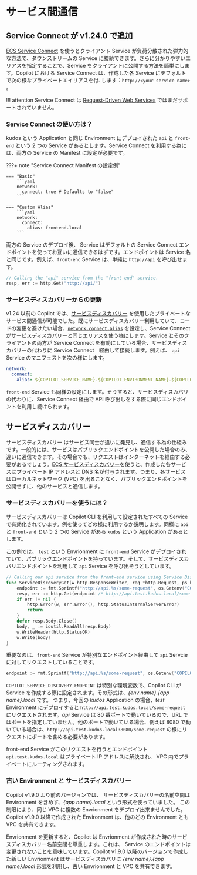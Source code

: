 # サービス間通信

## Service Connect が<span class="version" > v1.24.0 </span>で追加

[ECS Service Connect](https://docs.aws.amazon.com/ja_jp/AmazonECS/latest/developerguide/service-connect.html) を使うとクライアント Service が負荷分散された弾力的な方法で、ダウンストリームの Service に接続できます。さらに分かりやすいエリアスを指定することで、Service をクライアントに公開する方法を簡単にします。Copilot における Service Connect は、作成した各 Service にデフォルトで次の様なプライベートエイリアスを付. します：`http://<your service name>` 。

!!! attention
    Service Connect は [Request-Driven Web Services](../concepts/services.ja.md#request-driven-web-service) ではまだサポートされていません。

### Service Connect の使い方は？
kudos という Application と同じ Environment にデプロイされた `api` と `front-end` という 2 つの Service があるとします。Service Connect を利用する為には、両方の Service の Manifest に設定が必要です。

???+ note "Service Connect Manifest の設定例"

    === "Basic"
        ```yaml
        network:
          connect: true # Defaults to "false"
        ```

    === "Custom Alias"
        ```yaml
        network:
          connect:
            alias: frontend.local
        ```

両方の Service のデプロイ後、 Service はデフォルトの Service Connect エンドポイントを使ってお互いに通信できるはずです。エンドポイントは Service 名と同じです。例えば、`front-end` Service は、単純に `http://api` を呼び出せます。

```go
// Calling the "api" service from the "front-end" service.
resp, err := http.Get("http://api/")
```

### サービスディスカバリーからの更新

v1.24 以前の Copilot では、[サービスディスカバリー](#service-discovery) を使用したプライベートなサービス間通信が可能でした。既にサービスディスカバリー利用していて、コードの変更を避けたい場合、[`network.connect.alias`](../manifest/lb-web-service.ja.md#network-connect-alias) を設定し、Service Connect がサービスディスカバリーと同じエリアスを使う様にします。Service とそのクライアントの両方が Service Connect を有効にしている場合、サービスディスカバリーの代わりに Service Connect　経由して接続します。例えば、 `api` Service のマニフェストを次の様にします。


```yaml
network:
  connect:
    alias: ${COPILOT_SERVICE_NAME}.${COPILOT_ENVIRONMENT_NAME}.${COPILOT_APPLICATION_NAME}.local
```
`front-end` Service も同様の設定にします。そうすると、サービスディスカバリの代わりに、Service Connect 経由で API 呼び出しをする際に同じエンドポイントを利用し続けられます。

## サービスディスカバリー

サービスディスカバリー はサービス同士が違いに発見し、通信する為の仕組みです。一般的には、サービスはパブリックエンドポイントを公開した場合のみ、違いに通信できます。その場合でも、リクエストはインターネットを経由する必要があるでしょう。[ECS サービスディスカバリー](https://docs.aws.amazon.com/ja_jp/whitepapers/latest/microservices-on-aws/service-discovery.html)を使うと、作成した各サービスはプライベート IP アドレスと DNS 名が付与されます。つまり、各サービスはローカルネットワーク (VPC) を出ることなく、パブリックエンドポイントを公開せずに、他のサービスと通信します。

### サービスディスカバリーを使うには？

サービスディスカバリーは Copilot CLI を利用して設定されたすべての Service で有効化されています。例を使ってどの様に利用するか説明します。同様に `api` と `front-end` という 2 つの Service がある `kudos` という Application があるとします。

この例では、 `test` という Envrionment に `front-end` Service がデプロイされていて、パブリックエンドポイントを持っています。そして、サービスディスカバリエンドポイントを利用して `api` Service を呼び出そうとしています。

```go
// Calling our api service from the front-end service using Service Discovery
func ServiceDiscoveryGet(w http.ResponseWriter, req *http.Request, ps httprouter.Params) {
    endpoint := fmt.Sprintf("http://api.%s/some-request", os.Getenv("COPILOT_SERVICE_DISCOVERY_ENDPOINT"))
    resp, err := http.Get(endpoint /* http://api.test.kudos.local/some-request */)
    if err != nil {
        http.Error(w, err.Error(), http.StatusInternalServerError)
        return
    }
    defer resp.Body.Close()
    body, _ := ioutil.ReadAll(resp.Body)
    w.WriteHeader(http.StatusOK)
    w.Write(body)
}
```

重要なのは、`front-end` Service が特別なエンドポイント経由して `api` Servcie に対してリクエストしていることです。

```go
endpoint := fmt.Sprintf("http://api.%s/some-request", os.Getenv("COPILOT_SERVICE_DISCOVERY_ENDPOINT"))
```

`COPILOT_SERVICE_DISCOVERY_ENDPOINT` は特別な環境変数で、Copilot CLI が Service を作成する際に設定されます。その形式は、_{env name}.{app name}.local_ です。 つまり、今回の _kudos_ Application の場合、_test_ Environment にデプロイすると `http://api.test.kudos.local/some-request` にリクエストされます。_api_ Service は 80 番ポートで動いているので、URL ではポートを指定していません。他のポートで動いている場合、例えば 8080 で動いている場合は、`http://api.test.kudos.local:8080/some-request` の様にリクエストにポートを含める必要があります。

front-end Service がこのリクエストを行うとエンドポイント `api.test.kudos.local` はプライベート IP アドレスに解決され、 VPC 内でプライベートにルーティングされます。

### 古い Environment と サービスディスカバリー

Copilot v1.9.0 より前のバージョンでは、 サービスディスカバリーの名前空間は Environment を含めず、_{app name}.local_ という形式を使っていました。 この制限により、同じ VPC に複数の Envrionment をデプロイ出来ませんでした。Copilot v1.9.0 以降で作成された Environment は、他のどの Environment とも VPC を共有できます。

Envrionment を更新すると、Copilot は Envrionment が作成された時のサービスディスカバリー名前空間を尊重します。これは、 Service のエンドポイントは変更されないことを意味しています。Copilot v1.9.0 以降のバージョンで作成した新しい Envrionment はサービスディスカバリに _{env name}.{app name}.local_  形式を利用し、古い Envrionment と VPC を共有できます。
